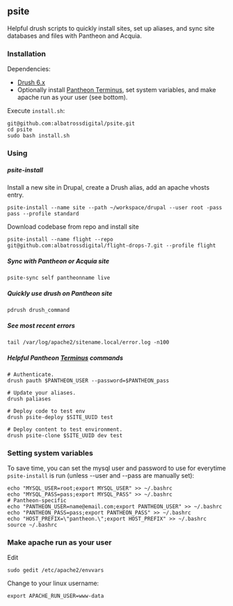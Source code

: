 psite
-----

Helpful drush scripts to quickly install sites, set up aliases, and sync
site databases and files with Pantheon and Acquia.

### Installation
Dependencies:
* [Drush 6.x](https://github.com/drush-ops/drush)
* Optionally install [Pantheon Terminus](https://github.com/pantheon-systems/terminus), 
set system variables, and make apache run as your user (see bottom).

Execute `install.sh`:
```
git@github.com:albatrossdigital/psite.git
cd psite
sudo bash install.sh
```


### Using

##### psite-install
Install a new site in Drupal, create a Drush alias, add an apache vhosts entry.
```
psite-install --name site --path ~/workspace/drupal --user root -pass pass --profile standard
```
Download codebase from repo and install site
```
psite-install --name flight --repo git@github.com:albatrossdigital/flight-drops-7.git --profile flight
```

##### Sync with Pantheon or Acquia site
```
psite-sync self pantheonname live
```

##### Quickly use drush on Pantheon site
```
pdrush drush_command
```

##### See most recent errors
```
tail /var/log/apache2/sitename.local/error.log -n100
```

##### Helpful Pantheon [Terminus](https://github.com/pantheon-systems/terminus) commands
```
# Authenticate.
drush pauth $PANTHEON_USER --password=$PANTHEON_pass

# Update your aliases.
drush paliases

# Deploy code to test env
drush psite-deploy $SITE_UUID test

# Deploy content to test environment.
drush psite-clone $SITE_UUID dev test
```

### Setting system variables
To save time, you can set the mysql user and password to use for everytime
`psite-install` is run (unless --user and --pass are manually set):
```
echo "MYSQL_USER=root;export MYSQL_USER" >> ~/.bashrc
echo "MYSQL_PASS=pass;export MYSQL_PASS" >> ~/.bashrc
# Pantheon-specific
echo "PANTHEON_USER=name@email.com;export PANTHEON_USER" >> ~/.bashrc
echo "PANTHEON_PASS=pass;export PANTHEON_PASS" >> ~/.bashrc
echo "HOST_PREFIX=\"pantheon.\";export HOST_PREFIX" >> ~/.bashrc
source ~/.bashrc
```

### Make apache run as your user
Edit
```
sudo gedit /etc/apache2/envvars
```
Change to your linux username:
```
export APACHE_RUN_USER=www-data
```



